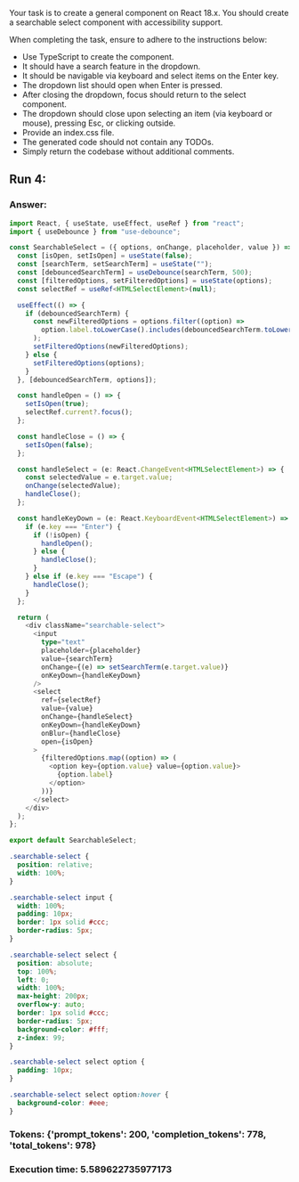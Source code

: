 Your task is to create a general component on React 18.x.
You should create a searchable select component with accessibility support.

When completing the task, ensure to adhere to the instructions below:
- Use TypeScript to create the component.
- It should have a search feature in the dropdown.
- It should be navigable via keyboard and select items on the Enter key.
- The dropdown list should open when Enter is pressed.
- After closing the dropdown, focus should return to the select component.
- The dropdown should close upon selecting an item (via keyboard or mouse), pressing Esc, or clicking outside.
- Provide an index.css file.
- The generated code should not contain any TODOs.
- Simply return the codebase without additional comments.

## Run 4:
### Answer:
```typescript
import React, { useState, useEffect, useRef } from "react";
import { useDebounce } from "use-debounce";

const SearchableSelect = ({ options, onChange, placeholder, value }) => {
  const [isOpen, setIsOpen] = useState(false);
  const [searchTerm, setSearchTerm] = useState("");
  const [debouncedSearchTerm] = useDebounce(searchTerm, 500);
  const [filteredOptions, setFilteredOptions] = useState(options);
  const selectRef = useRef<HTMLSelectElement>(null);

  useEffect(() => {
    if (debouncedSearchTerm) {
      const newFilteredOptions = options.filter((option) =>
        option.label.toLowerCase().includes(debouncedSearchTerm.toLowerCase())
      );
      setFilteredOptions(newFilteredOptions);
    } else {
      setFilteredOptions(options);
    }
  }, [debouncedSearchTerm, options]);

  const handleOpen = () => {
    setIsOpen(true);
    selectRef.current?.focus();
  };

  const handleClose = () => {
    setIsOpen(false);
  };

  const handleSelect = (e: React.ChangeEvent<HTMLSelectElement>) => {
    const selectedValue = e.target.value;
    onChange(selectedValue);
    handleClose();
  };

  const handleKeyDown = (e: React.KeyboardEvent<HTMLSelectElement>) => {
    if (e.key === "Enter") {
      if (!isOpen) {
        handleOpen();
      } else {
        handleClose();
      }
    } else if (e.key === "Escape") {
      handleClose();
    }
  };

  return (
    <div className="searchable-select">
      <input
        type="text"
        placeholder={placeholder}
        value={searchTerm}
        onChange={(e) => setSearchTerm(e.target.value)}
        onKeyDown={handleKeyDown}
      />
      <select
        ref={selectRef}
        value={value}
        onChange={handleSelect}
        onKeyDown={handleKeyDown}
        onBlur={handleClose}
        open={isOpen}
      >
        {filteredOptions.map((option) => (
          <option key={option.value} value={option.value}>
            {option.label}
          </option>
        ))}
      </select>
    </div>
  );
};

export default SearchableSelect;
```

```css
.searchable-select {
  position: relative;
  width: 100%;
}

.searchable-select input {
  width: 100%;
  padding: 10px;
  border: 1px solid #ccc;
  border-radius: 5px;
}

.searchable-select select {
  position: absolute;
  top: 100%;
  left: 0;
  width: 100%;
  max-height: 200px;
  overflow-y: auto;
  border: 1px solid #ccc;
  border-radius: 5px;
  background-color: #fff;
  z-index: 99;
}

.searchable-select select option {
  padding: 10px;
}

.searchable-select select option:hover {
  background-color: #eee;
}
```
### Tokens: {'prompt_tokens': 200, 'completion_tokens': 778, 'total_tokens': 978}
### Execution time: 5.589622735977173
